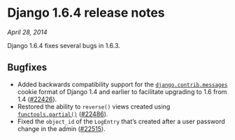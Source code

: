 # Django 1.6.4 release notes

*April 28, 2014*

Django 1.6.4 fixes several bugs in 1.6.3.

## Bugfixes

* Added backwards compatibility support for the [`django.contrib.messages`](../ref/contrib/messages.md#module-django.contrib.messages)
  cookie format of Django 1.4 and earlier to facilitate upgrading to 1.6 from
  1.4 ([#22426](https://code.djangoproject.com/ticket/22426)).
* Restored the ability to `reverse()` views created using
  [`functools.partial()`](https://docs.python.org/3/library/functools.html#functools.partial) ([#22486](https://code.djangoproject.com/ticket/22486)).
* Fixed the `object_id` of the `LogEntry` that’s created after a user
  password change in the admin ([#22515](https://code.djangoproject.com/ticket/22515)).
